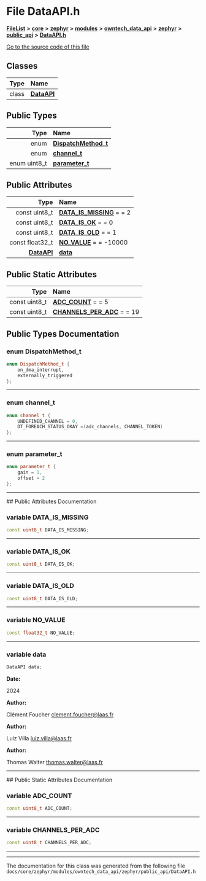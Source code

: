 

# File DataAPI.h



[**FileList**](files.md) **>** [**core**](dir_771164b9325b04f1442f7a3ffa8ecb89.md) **>** [**zephyr**](dir_09002e7ce91f09aeb040dfd1861a47f4.md) **>** [**modules**](dir_6d0fb8ab814c517e7f155fb837e32f72.md) **>** [**owntech\_data\_api**](dir_a549afb1504a6cae23e88efc51d50dd5.md) **>** [**zephyr**](dir_e68c454e5b7b38289ca5658bb88f5006.md) **>** [**public\_api**](dir_395e94c4eb2e271e16f52d3df300cdd3.md) **>** [**DataAPI.h**](DataAPI_8h.md)

[Go to the source code of this file](DataAPI_8h_source.md)


















## Classes

| Type | Name |
| ---: | :--- |
| class | [**DataAPI**](classDataAPI.md) <br> |


## Public Types

| Type | Name |
| ---: | :--- |
| enum  | [**DispatchMethod\_t**](#enum-dispatchmethod_t)  <br> |
| enum  | [**channel\_t**](#enum-channel_t)  <br> |
| enum uint8\_t | [**parameter\_t**](#enum-parameter_t)  <br> |




## Public Attributes

| Type | Name |
| ---: | :--- |
|  const uint8\_t | [**DATA\_IS\_MISSING**](#variable-data_is_missing)   = = 2<br> |
|  const uint8\_t | [**DATA\_IS\_OK**](#variable-data_is_ok)   = = 0<br> |
|  const uint8\_t | [**DATA\_IS\_OLD**](#variable-data_is_old)   = = 1<br> |
|  const float32\_t | [**NO\_VALUE**](#variable-no_value)   = = -10000<br> |
|  [**DataAPI**](classDataAPI.md) | [**data**](#variable-data)  <br> |


## Public Static Attributes

| Type | Name |
| ---: | :--- |
|  const uint8\_t | [**ADC\_COUNT**](#variable-adc_count)   = = 5<br> |
|  const uint8\_t | [**CHANNELS\_PER\_ADC**](#variable-channels_per_adc)   = = 19<br> |










































## Public Types Documentation




### enum DispatchMethod\_t 

```C++
enum DispatchMethod_t {
    on_dma_interrupt,
    externally_triggered
};
```




<hr>



### enum channel\_t 

```C++
enum channel_t {
    UNDEFINED_CHANNEL = 0,
    DT_FOREACH_STATUS_OKAY =(adc_channels, CHANNEL_TOKEN)
};
```




<hr>



### enum parameter\_t 

```C++
enum parameter_t {
    gain = 1,
    offset = 2
};
```




<hr>
## Public Attributes Documentation




### variable DATA\_IS\_MISSING 

```C++
const uint8_t DATA_IS_MISSING;
```




<hr>



### variable DATA\_IS\_OK 

```C++
const uint8_t DATA_IS_OK;
```




<hr>



### variable DATA\_IS\_OLD 

```C++
const uint8_t DATA_IS_OLD;
```




<hr>



### variable NO\_VALUE 

```C++
const float32_t NO_VALUE;
```




<hr>



### variable data 


```C++
DataAPI data;
```





**Date:**

2024




**Author:**

Clément Foucher [clement.foucher@laas.fr](mailto:clement.foucher@laas.fr) 




**Author:**

Luiz Villa [luiz.villa@laas.fr](mailto:luiz.villa@laas.fr) 




**Author:**

Thomas Walter [thomas.walter@laas.fr](mailto:thomas.walter@laas.fr) 





        

<hr>
## Public Static Attributes Documentation




### variable ADC\_COUNT 

```C++
const uint8_t ADC_COUNT;
```




<hr>



### variable CHANNELS\_PER\_ADC 

```C++
const uint8_t CHANNELS_PER_ADC;
```




<hr>

------------------------------
The documentation for this class was generated from the following file `docs/core/zephyr/modules/owntech_data_api/zephyr/public_api/DataAPI.h`

